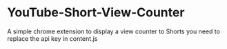 # YouTube-Short-View-Counter
A simple chrome extension to display a view counter to Shorts 
you need to replace the api key in content.js
